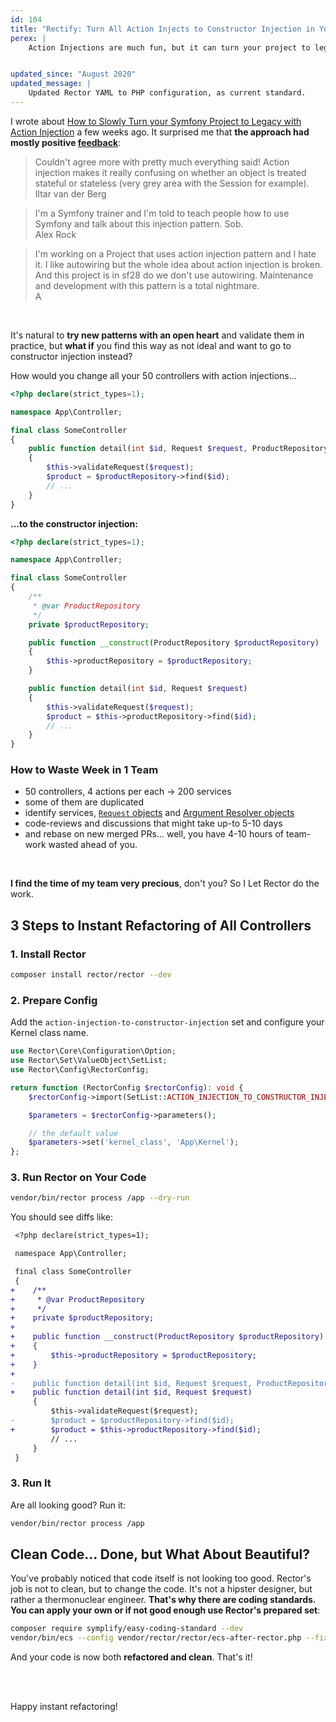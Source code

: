 ```yaml
---
id: 104
title: "Rectify: Turn All Action Injects to Constructor Injection in Your Symfony Application"
perex: |
    Action Injections are much fun, but it can turn your project to legacy very fast. How to **refactor out of the legacy back to constructor injection** and still keep that smile on your face?


updated_since: "August 2020"
updated_message: |
    Updated Rector YAML to PHP configuration, as current standard.
---
```


I wrote about [How to Slowly Turn your Symfony Project to Legacy with Action Injection](/blog/2018/04/23/how-to-slowly-turn-your-symfony-project-to-legacy-with-action-injection/) a few weeks ago. It surprised me that **the approach had mostly positive [feedback](/blog/2018/04/23/how-to-slowly-turn-your-symfony-project-to-legacy-with-action-injection/#comments)**:

<blockquote class="blockquote">
    Couldn't agree more with pretty much everything said! Action injection makes it really confusing on whether an object is treated stateful or stateless (very grey area with the Session for example).
    <footer class="blockquote-footer text-right">Iltar van der Berg</footer>
</blockquote>

<blockquote class="blockquote">
    I'm a Symfony trainer and I'm told to teach people how to use Symfony and talk about this injection pattern. Sob.
    <footer class="blockquote-footer text-right">Alex Rock</footer>
</blockquote>

<blockquote class="blockquote">
    I'm working on a Project that uses action injection pattern and I hate it. I like autowiring but the whole idea about action injection is broken. And this project is in sf28 do we don't use autowiring. Maintenance and development with this pattern is a total nightmare.
    <footer class="blockquote-footer text-right">A</footer>
</blockquote>

<br>

It's natural to **try new patterns with an open heart** and validate them in practice, but **what if** you find this way as not ideal and want to go to constructor injection instead?

How would you change all your 50 controllers with action injections...

```php
<?php declare(strict_types=1);

namespace App\Controller;

final class SomeController
{
    public function detail(int $id, Request $request, ProductRepository $productRepository)
    {
        $this->validateRequest($request);
        $product = $productRepository->find($id);
        // ...
    }
}
```

**...to the constructor injection:**

```php
<?php declare(strict_types=1);

namespace App\Controller;

final class SomeController
{
    /**
     * @var ProductRepository
     */
    private $productRepository;

    public function __construct(ProductRepository $productRepository)
    {
        $this->productRepository = $productRepository;
    }

    public function detail(int $id, Request $request)
    {
        $this->validateRequest($request);
        $product = $this->productRepository->find($id);
        // ...
    }
}
```


### How to Waste Week in 1 Team

- 50 controllers, 4 actions per each → 200 services
- some of them are duplicated
- identify services, [`Request` objects](https://symfony.com/doc/current/controller.html#controller-request-argument) and [Argument Resolver objects](https://symfony.com/doc/current/controller/argument_value_resolver.html)
- code-reviews and discussions that might take up-to 5-10 days
- and rebase on new merged PRs... well, you have 4-10 hours of team-work wasted ahead of you.

<br>

**I find the time of my team very precious**, don't you? So I Let Rector do the work.

## 3 Steps to Instant Refactoring of All Controllers

### 1. Install Rector

```bash
composer install rector/rector --dev
```

### 2. Prepare Config

Add the `action-injection-to-constructor-injection` set and configure your Kernel class name.

```php
use Rector\Core\Configuration\Option;
use Rector\Set\ValueObject\SetList;
use Rector\Config\RectorConfig;

return function (RectorConfig $rectorConfig): void {
    $rectorConfig->import(SetList::ACTION_INJECTION_TO_CONSTRUCTOR_INJECTION);

    $parameters = $rectorConfig->parameters();

    // the default value
    $parameters->set('kernel_class', 'App\Kernel');
};
```

### 3. Run Rector on Your Code

```bash
vendor/bin/rector process /app --dry-run
```

You should see diffs like:

```diff
 <?php declare(strict_types=1);

 namespace App\Controller;

 final class SomeController
 {
+    /**
+     * @var ProductRepository
+     */
+    private $productRepository;
+
+    public function __construct(ProductRepository $productRepository)
+    {
+        $this->productRepository = $productRepository;
+    }
+
-    public function detail(int $id, Request $request, ProductRepository $productRepository)
+    public function detail(int $id, Request $request)
     {
         $this->validateRequest($request);
-        $product = $productRepository->find($id);
+        $product = $this->productRepository->find($id);
         // ...
     }
 }
```

### 3. Run It

Are all looking good? Run it:

```bash
vendor/bin/rector process /app
```

## Clean Code... Done, but What About Beautiful?

You've probably noticed that code itself is not looking too good. Rector's job is not to clean, but to change the code. It's not a hipster designer, but rather a thermonuclear engineer. **That's why there are coding standards. You can apply your own or if not good enough use Rector's prepared set**:

```bash
composer require symplify/easy-coding-standard --dev
vendor/bin/ecs --config vendor/rector/rector/ecs-after-rector.php --fix
```

And your code is now both **refactored and clean**. That's it!

<br><br>

Happy instant refactoring!
